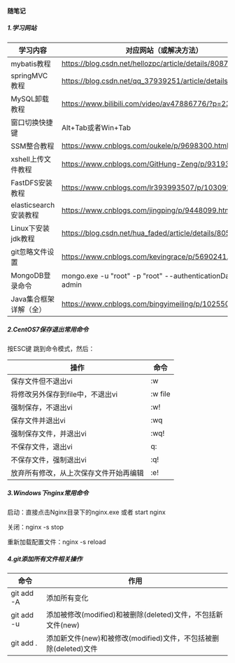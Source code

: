 #### 随笔记

##### 1.学习网站

| 学习内容               | 对应网站（或解决方法）                                       |
| ---------------------- | ------------------------------------------------------------ |
| mybatis教程            | https://blog.csdn.net/hellozpc/article/details/80878563      |
| springMVC教程          | https://blog.csdn.net/qq_37939251/article/details/82253960   |
| MySQL卸载教程          | https://www.bilibili.com/video/av47886776/?p=23              |
| 窗口切换快捷键         | Alt+Tab或者Win+Tab                                           |
| SSM整合教程            | https://www.cnblogs.com/oukele/p/9698300.html                |
| xshell上传文件教程     | https://www.cnblogs.com/GitHung-Zeng/p/9319347.html          |
| FastDFS安装教程        | https://www.cnblogs.com/lr393993507/p/10309164.html          |
| elasticsearch安装教程  | https://www.cnblogs.com/jingping/p/9448099.html              |
| Linux下安装jdk教程     | https://blog.csdn.net/hua_faded/article/details/80535870     |
| git忽略文件设置        | https://www.cnblogs.com/kevingrace/p/5690241.html            |
| MongoDB登录命令        | mongo.exe -u "root" -p "root" --authenticationDatabase admin |
| Java集合框架详解（全） | https://www.cnblogs.com/bingyimeiling/p/10255037.html        |

##### 2.CentOS7保存退出常用命令

按ESC键 跳到命令模式，然后：

| 操作                                   | 命令    |
| -------------------------------------- | ------- |
| 保存文件但不退出vi                     | :w      |
| 将修改另外保存到file中，不退出vi       | :w file |
| 强制保存，不退出vi                     | :w!     |
| 保存文件并退出vi                       | :wq     |
| 强制保存文件，并退出vi                 | :wq!    |
| 不保存文件，退出vi                     | q:      |
| 不保存文件，强制退出vi                 | :q!     |
| 放弃所有修改，从上次保存文件开始再编辑 | :e!     |

##### 3.Windows下nginx常用命令

启动：直接点击Nginx目录下的nginx.exe  或者  start nginx

关闭：nginx -s stop 

重新加载配置文件：nginx -s reload

##### 4.git添加所有文件相关操作

| 命令       | 作用                                                         |
| ---------- | ------------------------------------------------------------ |
| git add -A | 添加所有变化                                                 |
| git add -u | 添加被修改(modified)和被删除(deleted)文件，不包括新文件(new) |
| git add .  | 添加新文件(new)和被修改(modified)文件，不包括被删除(deleted)文件 |